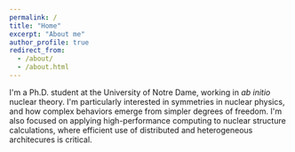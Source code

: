 ```yaml
---
permalink: /
title: "Home"
excerpt: "About me"
author_profile: true
redirect_from:
  - /about/
  - /about.html
---
```


I'm a Ph.D. student at the University of Notre Dame, working in _ab 
initio_ nuclear theory. I'm particularly interested in symmetries in 
nuclear physics, and how complex behaviors emerge from simpler degrees 
of freedom. I'm also focused on applying high-performance 
computing to nuclear structure calculations, where efficient use 
of distributed and heterogeneous architecures is critical.